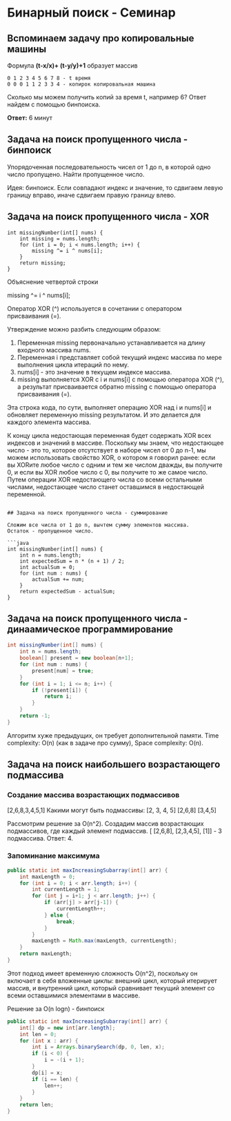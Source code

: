 # Бинарный поиск - Семинар

## Вспоминаем задачу про копировальные машины

Формула **(t-x/x)+ (t-y/y)+1** образует массив

```
0 1 2 3 4 5 6 7 8 - t время
0 0 0 1 1 2 3 3 4 - копирок копировальная машина

```

Сколько мы можем получить копий за время t, например 6? Ответ найдем с помощью бинпоиска.

**Ответ:** 6 минут

## Задача на поиск пропущенного числа - бинпоиск

Упорядоченная последовательность чисел от 1 до n, в которой одно число пропущено. Найти пропущенное число.

Идея: бинпоиск. Если совпадают индекс и значение, то сдвигаем левую границу вправо, иначе сдвигаем правую границу влево.

## Задача на поиск пропущенного числа - XOR

```
int missingNumber(int[] nums) {
    int missing = nums.length;
    for (int i = 0; i < nums.length; i++) {
        missing ^= i ^ nums[i];
    }
    return missing;
}
```

Объяснение четвертой строки

missing ^= i ^ nums[i];

Оператор XOR (^) используется в сочетании с оператором присваивания (=).

Утверждение можно разбить следующим образом:

1. Переменная missing первоначально устанавливается на длину входного массива nums.
2. Переменная i представляет собой текущий индекс массива по мере выполнения цикла итераций по нему.
3. nums[i] - это значение в текущем индексе массива.
4. missing выполняется XOR с i и nums[i] с помощью оператора XOR (^), а результат присваивается обратно missing с помощью оператора присваивания (=).

Эта строка кода, по сути, выполняет операцию XOR над i и nums[i] и обновляет переменную missing результатом. И это делается для каждого элемента массива.

К концу цикла недостающая переменная будет содержать XOR всех индексов и значений в массиве. Поскольку мы знаем, что недостающее число - это то, которое отсутствует в наборе чисел от 0 до n-1, мы можем использовать свойство XOR, о котором я говорил ранее: если вы XORите любое число с одним и тем же числом дважды, вы получите 0,
и если вы XOR любое число с 0, вы получите то же самое число. Путем операции XOR недостающего числа со всеми остальными числами, недостающее число станет оставшимся в недостающей переменной.

````

## Задача на поиск пропущенного числа - суммирование

Сложим все числа от 1 до n, вычтем сумму элементов массива.
Остаток - пропущенное число.

```java
int missingNumber(int[] nums) {
    int n = nums.length;
    int expectedSum = n * (n + 1) / 2;
    int actualSum = 0;
    for (int num : nums) {
        actualSum += num;
    }
    return expectedSum - actualSum;
}

````

## Задача на поиск пропущенного числа - динаамическое программирование

```java
int missingNumber(int[] nums) {
    int n = nums.length;
    boolean[] present = new boolean[n+1];
    for (int num : nums) {
        present[num] = true;
    }
    for (int i = 1; i <= n; i++) {
        if (!present[i]) {
            return i;
        }
    }
    return -1;
}

```

Алгоритм хуже предыдущих, он требует дополнительной памяти.
Time complexity: O(n) (как в задаче про сумму), Space complexity: O(n).

## Задача на поиск наибольшего возрастающего подмассива

### Создание массива возрастающих подмассивов

[2,6,8,3,4,5,1]
Какими могут быть подмассивы:
[2, 3, 4, 5]
[2,6,8]
[3,4,5]

Рассмотрим решение за O(n^2).
Создадим массив возрастающих подмассивов, где каждый элемент подмассив.
[ [2,6,8], [2,3,4,5], [1]] - 3 подмассива.
Ответ: 4.

### Запоминание максимума

```java
public static int maxIncreasingSubarray(int[] arr) {
    int maxLength = 0;
    for (int i = 0; i < arr.length; i++) {
        int currentLength = 1;
        for (int j = i+1; j < arr.length; j++) {
            if (arr[j] > arr[j-1]) {
                currentLength++;
            } else {
                break;
            }
        }
        maxLength = Math.max(maxLength, currentLength);
    }
    return maxLength;
}

```

Этот подход имеет временную сложность O(n^2), поскольку он включает в себя вложенные циклы: внешний цикл, который итерирует массив, и внутренний цикл, который сравнивает текущий элемент со всеми оставшимися элементами в массиве.

Решение за O(n logn) - бинпоиск

```java
public static int maxIncreasingSubarray(int[] arr) {
    int[] dp = new int[arr.length];
    int len = 0;
    for (int x : arr) {
        int i = Arrays.binarySearch(dp, 0, len, x);
        if (i < 0) {
            i = -(i + 1);
        }
        dp[i] = x;
        if (i == len) {
            len++;
        }
    }
    return len;
}
```
